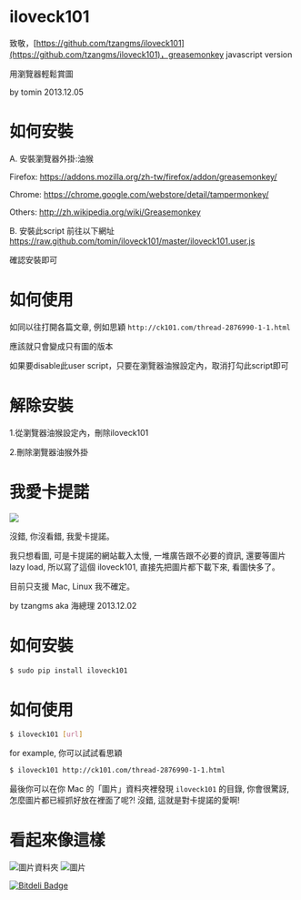 # iloveck101

致敬，[https://github.com/tzangms/iloveck101](https://github.com/tzangms/iloveck101)，greasemonkey javascript version

用瀏覽器輕鬆賞圖

by tomin 2013.12.05

如何安裝
==========

A. 安裝瀏覽器外掛:油猴

Firefox: 
https://addons.mozilla.org/zh-tw/firefox/addon/greasemonkey/

Chrome:
https://chrome.google.com/webstore/detail/tampermonkey/

Others:
http://zh.wikipedia.org/wiki/Greasemonkey

B. 安裝此script
前往以下網址
https://raw.github.com/tomin/iloveck101/master/iloveck101.user.js

確認安裝即可
 

如何使用
===========

如同以往打開各篇文章, 例如思穎 `http://ck101.com/thread-2876990-1-1.html`
 
應該就只會變成只有圖的版本 

如果要disable此user script，只要在瀏覽器油猴設定內，取消打勾此script即可


解除安裝
==========

1.從瀏覽器油猴設定內，刪除iloveck101

2.刪除瀏覽器油猴外掛


我愛卡提諾
==========

![](https://badge.fury.io/py/iloveck101.png)

沒錯, 你沒看錯, 我愛卡提諾。

我只想看圖, 可是卡提諾的網站載入太慢, 一堆廣告跟不必要的資訊, 還要等圖片 lazy load, 所以寫了這個 iloveck101, 直接先把圖片都下載下來, 看圖快多了。

目前只支援 Mac, Linux 我不確定。

by tzangms aka 海總理 2013.12.02



如何安裝
==========

```bash
$ sudo pip install iloveck101
```


如何使用
===========

```bash
$ iloveck101 [url]

```

for example, 你可以試試看思穎

```bash
$ iloveck101 http://ck101.com/thread-2876990-1-1.html
```

最後你可以在你 Mac 的「圖片」資料夾裡發現 `iloveck101` 的目錄, 你會很驚訝, 怎麼圖片都已經抓好放在裡面了呢?! 
沒錯, 這就是對卡提諾的愛啊!


看起來像這樣
==============

![圖片資料夾](https://raw.github.com/tzangms/iloveck101/master/docs/images1.png) 
![圖片](https://raw.github.com/tzangms/iloveck101/master/docs/images2.png) 


[![Bitdeli Badge](https://d2weczhvl823v0.cloudfront.net/tzangms/iloveck101/trend.png)](https://bitdeli.com/free "Bitdeli Badge")

